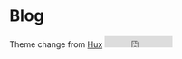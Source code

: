 # Blog

Theme change from [Hux](http://huangxuan.me) <iframe src='https://ghbtns.com/github-btn.html?user=huxpro&repo=huxpro.github.io&type=star&count=true' width='120px' height='20px' frameborder='none'></iframe>
